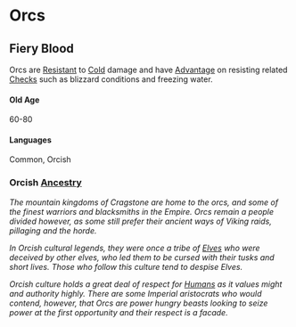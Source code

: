 # Orcs

## Fiery Blood
Orcs are [Resistant](../../Conditions/Resistant.md) to [Cold](../../Damage%20Types/Fire.md) damage and have [Advantage](../../Game%20Procedures/Dice%20Rolls/Advantage.md) on resisting related [Checks](../../Game%20Procedures/Check.md) such as blizzard conditions and freezing water.
#### Old Age
60-80
#### Languages
Common, Orcish

### Orcish [Ancestry](Ancestry.md)
*The mountain kingdoms of Cragstone are home to the orcs, and some of the finest warriors and blacksmiths in the Empire. Orcs remain a people divided however, as some still prefer their ancient ways of Viking raids, pillaging and the horde.* 

*In Orcish cultural legends, they were once a tribe of [Elves](Elves.md) who were deceived by other elves, who led them to be cursed with their tusks and short lives. Those who follow this culture tend to despise Elves.* 

*Orcish culture holds a great deal of respect for [Humans](Humans.md) as it values might and authority highly. There are some Imperial aristocrats who would contend, however, that Orcs are power hungry beasts looking to seize power at the first opportunity and their respect is a facade.*